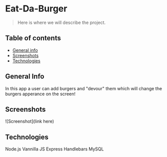 # Eat-Da-Burger
> Here is where we will describe the project.
 
## Table of contents
* [General info](#general-info)
* [Screenshots](#screenshots)
* [Technologies](#technologies)

## General Info
In this app a user can add burgers and "devour" them which will change the burgers apperance on the screen!

## Screenshots
![Screenshot](link here)

## Technologies
Node.js
Vannilla JS
Express
Handlebars
MySQL